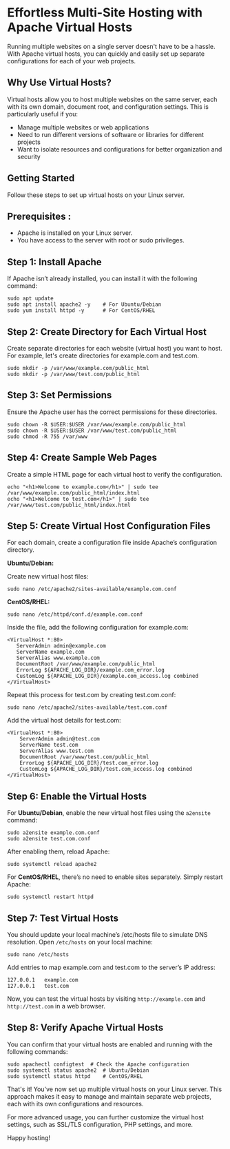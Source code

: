 # Effortless Multi-Site Hosting with Apache Virtual Hosts

Running multiple websites on a single server doesn't have to be a hassle. With Apache virtual hosts, you can quickly and easily set up separate configurations for each of your web projects.

## Why Use Virtual Hosts?

Virtual hosts allow you to host multiple websites on the same server, each with its own domain, document root, and configuration settings. This is particularly useful if you:

- Manage multiple websites or web applications
- Need to run different versions of software or libraries for different projects
- Want to isolate resources and configurations for better organization and security

## Getting Started

Follow these steps to set up virtual hosts on your Linux server.

## Prerequisites :
- Apache is installed on your Linux server.
- You have access to the server with root or sudo privileges.

## Step 1: Install Apache
If Apache isn’t already installed, you can install it with the following command:
```
sudo apt update
sudo apt install apache2 -y    # For Ubuntu/Debian
sudo yum install httpd -y      # For CentOS/RHEL
 ```
## Step 2: Create Directory for Each Virtual Host

Create separate directories for each website (virtual host) you want to host. For example, let's create directories for example.com and test.com.
```
sudo mkdir -p /var/www/example.com/public_html
sudo mkdir -p /var/www/test.com/public_html
```
## Step 3: Set Permissions

Ensure the Apache user has the correct permissions for these directories.
 ```
sudo chown -R $USER:$USER /var/www/example.com/public_html
sudo chown -R $USER:$USER /var/www/test.com/public_html
sudo chmod -R 755 /var/www
```
## Step 4: Create Sample Web Pages

Create a simple HTML page for each virtual host to verify the configuration.
 ```
echo "<h1>Welcome to example.com</h1>" | sudo tee /var/www/example.com/public_html/index.html
echo "<h1>Welcome to test.com</h1>" | sudo tee /var/www/test.com/public_html/index.html
 ```
## Step 5: Create Virtual Host Configuration Files

For each domain, create a configuration file inside Apache’s configuration directory.

**Ubuntu/Debian:**

Create new virtual host files:

```
sudo nano /etc/apache2/sites-available/example.com.conf
```
**CentOS/RHEL:**
```
sudo nano /etc/httpd/conf.d/example.com.conf
```
Inside the file, add the following configuration for example.com:
 ```
<VirtualHost *:80>
    ServerAdmin admin@example.com
    ServerName example.com
    ServerAlias www.example.com
    DocumentRoot /var/www/example.com/public_html
    ErrorLog ${APACHE_LOG_DIR}/example.com_error.log
    CustomLog ${APACHE_LOG_DIR}/example.com_access.log combined
</VirtualHost>
 ```
Repeat this process for test.com by creating test.com.conf:
```
sudo nano /etc/apache2/sites-available/test.com.conf
```
Add the virtual host details for test.com:

```
<VirtualHost *:80>
    ServerAdmin admin@test.com
    ServerName test.com
    ServerAlias www.test.com
    DocumentRoot /var/www/test.com/public_html
    ErrorLog ${APACHE_LOG_DIR}/test.com_error.log
    CustomLog ${APACHE_LOG_DIR}/test.com_access.log combined
</VirtualHost>
```
## Step 6: Enable the Virtual Hosts

For **Ubuntu/Debian**, enable the new virtual host files using the ```a2ensite``` command:

```
sudo a2ensite example.com.conf
sudo a2ensite test.com.conf
```
After enabling them, reload Apache:
```
sudo systemctl reload apache2
```
For **CentOS/RHEL**, there’s no need to enable sites separately. Simply restart Apache:
```
sudo systemctl restart httpd
```
## Step 7: Test Virtual Hosts

You should update your local machine’s /etc/hosts file to simulate DNS resolution. Open ```/etc/hosts``` on your local machine:
```
sudo nano /etc/hosts
```
Add entries to map example.com and test.com to the server’s IP address:
```
127.0.0.1   example.com
127.0.0.1   test.com
```
Now, you can test the virtual hosts by visiting ```http://example.com``` and ```http://test.com``` in a web browser.

## Step 8: Verify Apache Virtual Hosts

You can confirm that your virtual hosts are enabled and running with the following commands:
```
sudo apachectl configtest  # Check the Apache configuration
sudo systemctl status apache2  # Ubuntu/Debian
sudo systemctl status httpd    # CentOS/RHEL
```

That's it! You've now set up multiple virtual hosts on your Linux server. This approach makes it easy to manage and maintain separate web projects, each with its own configurations and resources.

For more advanced usage, you can further customize the virtual host settings, such as SSL/TLS configuration, PHP settings, and more.

Happy hosting!
